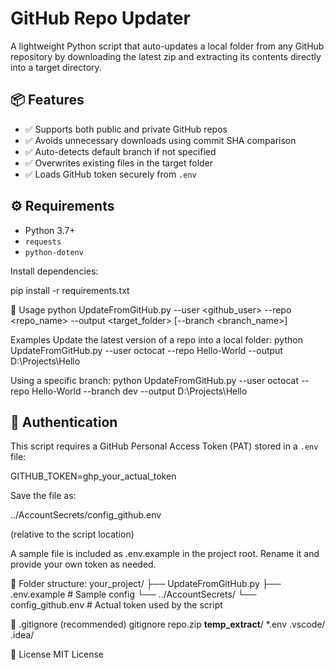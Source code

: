 # GitHub Repo Updater

A lightweight Python script that auto-updates a local folder from any GitHub repository by downloading the latest zip and extracting its contents directly into a target directory.

## 📦 Features

- ✅ Supports both public and private GitHub repos
- ✅ Avoids unnecessary downloads using commit SHA comparison
- ✅ Auto-detects default branch if not specified
- ✅ Overwrites existing files in the target folder
- ✅ Loads GitHub token securely from `.env`

## ⚙️ Requirements

- Python 3.7+
- `requests`
- `python-dotenv`

Install dependencies:


pip install -r requirements.txt

🚀 Usage
python UpdateFromGitHub.py --user <github_user> --repo <repo_name> --output <target_folder> [--branch <branch_name>]

Examples
Update the latest version of a repo into a local folder:
python UpdateFromGitHub.py --user octocat --repo Hello-World --output D:\Projects\Hello

Using a specific branch:
python UpdateFromGitHub.py --user octocat --repo Hello-World --branch dev --output D:\Projects\Hello

## 🔐 Authentication

This script requires a GitHub Personal Access Token (PAT) stored in a `.env` file:


GITHUB_TOKEN=ghp_your_actual_token

Save the file as:

../AccountSecrets/config_github.env

(relative to the script location)

A sample file is included as .env.example in the project root.
Rename it and provide your own token as needed.

📁 Folder structure:
your_project/
├── UpdateFromGitHub.py
├── .env.example          # Sample config
└── ../AccountSecrets/
    └── config_github.env # Actual token used by the script

🧾 .gitignore (recommended)
gitignore
repo.zip
__temp_extract__/
*.env
.vscode/
.idea/

📄 License
MIT License

